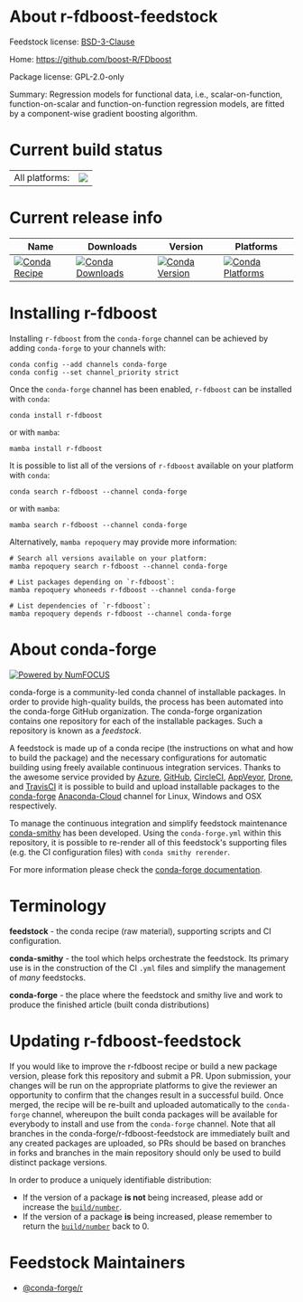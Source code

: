 About r-fdboost-feedstock
=========================

Feedstock license: [BSD-3-Clause](https://github.com/conda-forge/r-fdboost-feedstock/blob/main/LICENSE.txt)

Home: https://github.com/boost-R/FDboost

Package license: GPL-2.0-only

Summary: Regression models for functional data, i.e., scalar-on-function, function-on-scalar and function-on-function regression models, are fitted by a component-wise gradient boosting algorithm.

Current build status
====================


<table><tr><td>All platforms:</td>
    <td>
      <a href="https://dev.azure.com/conda-forge/feedstock-builds/_build/latest?definitionId=2639&branchName=main">
        <img src="https://dev.azure.com/conda-forge/feedstock-builds/_apis/build/status/r-fdboost-feedstock?branchName=main">
      </a>
    </td>
  </tr>
</table>

Current release info
====================

| Name | Downloads | Version | Platforms |
| --- | --- | --- | --- |
| [![Conda Recipe](https://img.shields.io/badge/recipe-r--fdboost-green.svg)](https://anaconda.org/conda-forge/r-fdboost) | [![Conda Downloads](https://img.shields.io/conda/dn/conda-forge/r-fdboost.svg)](https://anaconda.org/conda-forge/r-fdboost) | [![Conda Version](https://img.shields.io/conda/vn/conda-forge/r-fdboost.svg)](https://anaconda.org/conda-forge/r-fdboost) | [![Conda Platforms](https://img.shields.io/conda/pn/conda-forge/r-fdboost.svg)](https://anaconda.org/conda-forge/r-fdboost) |

Installing r-fdboost
====================

Installing `r-fdboost` from the `conda-forge` channel can be achieved by adding `conda-forge` to your channels with:

```
conda config --add channels conda-forge
conda config --set channel_priority strict
```

Once the `conda-forge` channel has been enabled, `r-fdboost` can be installed with `conda`:

```
conda install r-fdboost
```

or with `mamba`:

```
mamba install r-fdboost
```

It is possible to list all of the versions of `r-fdboost` available on your platform with `conda`:

```
conda search r-fdboost --channel conda-forge
```

or with `mamba`:

```
mamba search r-fdboost --channel conda-forge
```

Alternatively, `mamba repoquery` may provide more information:

```
# Search all versions available on your platform:
mamba repoquery search r-fdboost --channel conda-forge

# List packages depending on `r-fdboost`:
mamba repoquery whoneeds r-fdboost --channel conda-forge

# List dependencies of `r-fdboost`:
mamba repoquery depends r-fdboost --channel conda-forge
```


About conda-forge
=================

[![Powered by
NumFOCUS](https://img.shields.io/badge/powered%20by-NumFOCUS-orange.svg?style=flat&colorA=E1523D&colorB=007D8A)](https://numfocus.org)

conda-forge is a community-led conda channel of installable packages.
In order to provide high-quality builds, the process has been automated into the
conda-forge GitHub organization. The conda-forge organization contains one repository
for each of the installable packages. Such a repository is known as a *feedstock*.

A feedstock is made up of a conda recipe (the instructions on what and how to build
the package) and the necessary configurations for automatic building using freely
available continuous integration services. Thanks to the awesome service provided by
[Azure](https://azure.microsoft.com/en-us/services/devops/), [GitHub](https://github.com/),
[CircleCI](https://circleci.com/), [AppVeyor](https://www.appveyor.com/),
[Drone](https://cloud.drone.io/welcome), and [TravisCI](https://travis-ci.com/)
it is possible to build and upload installable packages to the
[conda-forge](https://anaconda.org/conda-forge) [Anaconda-Cloud](https://anaconda.org/)
channel for Linux, Windows and OSX respectively.

To manage the continuous integration and simplify feedstock maintenance
[conda-smithy](https://github.com/conda-forge/conda-smithy) has been developed.
Using the ``conda-forge.yml`` within this repository, it is possible to re-render all of
this feedstock's supporting files (e.g. the CI configuration files) with ``conda smithy rerender``.

For more information please check the [conda-forge documentation](https://conda-forge.org/docs/).

Terminology
===========

**feedstock** - the conda recipe (raw material), supporting scripts and CI configuration.

**conda-smithy** - the tool which helps orchestrate the feedstock.
                   Its primary use is in the construction of the CI ``.yml`` files
                   and simplify the management of *many* feedstocks.

**conda-forge** - the place where the feedstock and smithy live and work to
                  produce the finished article (built conda distributions)


Updating r-fdboost-feedstock
============================

If you would like to improve the r-fdboost recipe or build a new
package version, please fork this repository and submit a PR. Upon submission,
your changes will be run on the appropriate platforms to give the reviewer an
opportunity to confirm that the changes result in a successful build. Once
merged, the recipe will be re-built and uploaded automatically to the
`conda-forge` channel, whereupon the built conda packages will be available for
everybody to install and use from the `conda-forge` channel.
Note that all branches in the conda-forge/r-fdboost-feedstock are
immediately built and any created packages are uploaded, so PRs should be based
on branches in forks and branches in the main repository should only be used to
build distinct package versions.

In order to produce a uniquely identifiable distribution:
 * If the version of a package **is not** being increased, please add or increase
   the [``build/number``](https://docs.conda.io/projects/conda-build/en/latest/resources/define-metadata.html#build-number-and-string).
 * If the version of a package **is** being increased, please remember to return
   the [``build/number``](https://docs.conda.io/projects/conda-build/en/latest/resources/define-metadata.html#build-number-and-string)
   back to 0.

Feedstock Maintainers
=====================

* [@conda-forge/r](https://github.com/conda-forge/r/)


